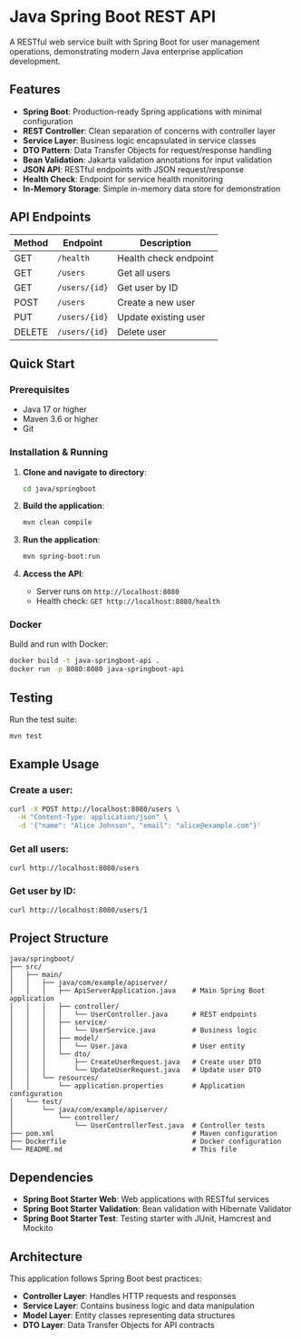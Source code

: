 # Java Spring Boot REST API

A RESTful web service built with Spring Boot for user management operations, demonstrating modern Java enterprise application development.

## Features

- **Spring Boot**: Production-ready Spring applications with minimal configuration
- **REST Controller**: Clean separation of concerns with controller layer
- **Service Layer**: Business logic encapsulated in service classes
- **DTO Pattern**: Data Transfer Objects for request/response handling
- **Bean Validation**: Jakarta validation annotations for input validation
- **JSON API**: RESTful endpoints with JSON request/response
- **Health Check**: Endpoint for service health monitoring
- **In-Memory Storage**: Simple in-memory data store for demonstration

## API Endpoints

| Method | Endpoint | Description |
|--------|----------|-------------|
| GET | `/health` | Health check endpoint |
| GET | `/users` | Get all users |
| GET | `/users/{id}` | Get user by ID |
| POST | `/users` | Create a new user |
| PUT | `/users/{id}` | Update existing user |
| DELETE | `/users/{id}` | Delete user |

## Quick Start

### Prerequisites
- Java 17 or higher
- Maven 3.6 or higher
- Git

### Installation & Running

1. **Clone and navigate to directory**:
   ```bash
   cd java/springboot
   ```

2. **Build the application**:
   ```bash
   mvn clean compile
   ```

3. **Run the application**:
   ```bash
   mvn spring-boot:run
   ```

4. **Access the API**:
   - Server runs on `http://localhost:8080`
   - Health check: `GET http://localhost:8080/health`

### Docker

Build and run with Docker:

```bash
docker build -t java-springboot-api .
docker run -p 8080:8080 java-springboot-api
```

## Testing

Run the test suite:

```bash
mvn test
```

## Example Usage

### Create a user:
```bash
curl -X POST http://localhost:8080/users \
  -H "Content-Type: application/json" \
  -d '{"name": "Alice Johnson", "email": "alice@example.com"}'
```

### Get all users:
```bash
curl http://localhost:8080/users
```

### Get user by ID:
```bash
curl http://localhost:8080/users/1
```

## Project Structure

```
java/springboot/
├── src/
│   ├── main/
│   │   ├── java/com/example/apiserver/
│   │   │   ├── ApiServerApplication.java    # Main Spring Boot application
│   │   │   ├── controller/
│   │   │   │   └── UserController.java      # REST endpoints
│   │   │   ├── service/
│   │   │   │   └── UserService.java         # Business logic
│   │   │   ├── model/
│   │   │   │   └── User.java                # User entity
│   │   │   └── dto/
│   │   │       ├── CreateUserRequest.java   # Create user DTO
│   │   │       └── UpdateUserRequest.java   # Update user DTO
│   │   └── resources/
│   │       └── application.properties       # Application configuration
│   └── test/
│       └── java/com/example/apiserver/
│           └── controller/
│               └── UserControllerTest.java  # Controller tests
├── pom.xml                                  # Maven configuration
├── Dockerfile                               # Docker configuration
└── README.md                                # This file
```

## Dependencies

- **Spring Boot Starter Web**: Web applications with RESTful services
- **Spring Boot Starter Validation**: Bean validation with Hibernate Validator
- **Spring Boot Starter Test**: Testing starter with JUnit, Hamcrest and Mockito

## Architecture

This application follows Spring Boot best practices:

- **Controller Layer**: Handles HTTP requests and responses
- **Service Layer**: Contains business logic and data manipulation
- **Model Layer**: Entity classes representing data structures
- **DTO Layer**: Data Transfer Objects for API contracts